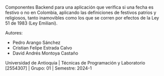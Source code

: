 Componentes Backend para una aplicación que verifica si una fecha es festivo o no en Colombia, aplicando las definiciones de festivos patrios y religiosos,
tanto inamovibles como los que se corren por efectos de la Ley 51 de 1983 (Ley Emiliani).

Autores:
- Pedro Arango Sánchez
- Cristian Felipe Estrada Calvo
- David Andrés Montoya Castaño

Universidad de Antioquia | 
Técnicas de Programación y Laboratorio [2554307] | 
Grupo: 01 | Semestre: 2024-1

